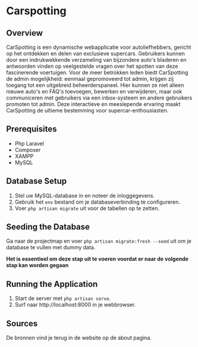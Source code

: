 # Carspotting 

## Overview

CarSpotting is een dynamische webapplicatie voor autoliefhebbers, gericht op het ontdekken en delen van exclusieve supercars. Gebruikers kunnen door een indrukwekkende verzameling van bijzondere auto's bladeren en antwoorden vinden op veelgestelde vragen over het spotten van deze fascinerende voertuigen. Voor de meer betrokken leden biedt CarSpotting de admin mogelijkheid: eenmaal gepromoveerd tot admin, krijgen zij toegang tot een uitgebreid beheerderspaneel. Hier kunnen ze niet alleen nieuwe auto's en FAQ's toevoegen, bewerken en verwijderen, maar ook communiceren met gebruikers via een inbox-systeem en andere gebruikers promoten tot admin. Deze interactieve en meeslepende ervaring maakt CarSpotting de ultieme bestemming voor supercar-enthousiasten.


## Prerequisites
- Php Laravel
- Composer
- XAMPP
- MySQL


## Database Setup

1. Stel uw MySQL-database in en noteer de inloggegevens.
2. Gebruik het `env` bestand om je databaseverbinding te configureren.
3. Voer `php artisan migrate` uit voor de tabellen op te zetten.


## Seeding the Database

Ga naar de projectmap en voer `php artisan migrate:fresh --seed` uit om je database te vullen met dummy data.

**Het is essentieel om deze stap uit te voeren voordat er naar de volgende stap kan worden gegaan**



## Running the Application

1. Start de server met `php artisan serve`.
2. Surf naar http://localhost:8000 in je webbrowser.

## Sources

De bronnen vind je terug in de website op de about pagina.


